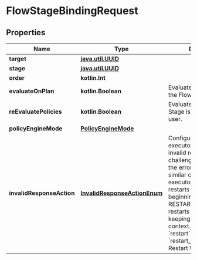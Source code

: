 
# FlowStageBindingRequest

## Properties
Name | Type | Description | Notes
------------ | ------------- | ------------- | -------------
**target** | [**java.util.UUID**](java.util.UUID.md) |  | 
**stage** | [**java.util.UUID**](java.util.UUID.md) |  | 
**order** | **kotlin.Int** |  | 
**evaluateOnPlan** | **kotlin.Boolean** | Evaluate policies during the Flow planning process. |  [optional]
**reEvaluatePolicies** | **kotlin.Boolean** | Evaluate policies when the Stage is present to the user. |  [optional]
**policyEngineMode** | [**PolicyEngineMode**](PolicyEngineMode.md) |  |  [optional]
**invalidResponseAction** | [**InvalidResponseActionEnum**](InvalidResponseActionEnum.md) | Configure how the flow executor should handle an invalid response to a challenge. RETRY returns the error message and a similar challenge to the executor. RESTART restarts the flow from the beginning, and RESTART_WITH_CONTEXT restarts the flow while keeping the current context.  * &#x60;retry&#x60; - Retry * &#x60;restart&#x60; - Restart * &#x60;restart_with_context&#x60; - Restart With Context |  [optional]



